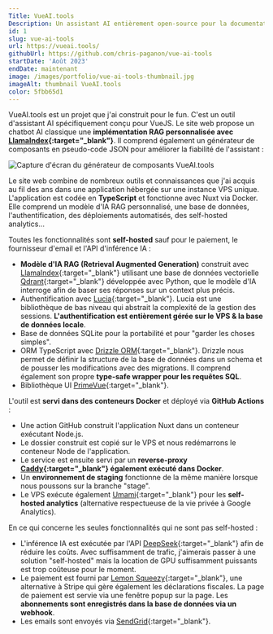 ```yaml
---
Title: VueAI.tools
Description: Un assistant AI entièrement open-source pour la documentation VueJS
id: 1
slug: vue-ai-tools
url: https://vueai.tools/
githubUrl: https://github.com/chris-paganon/vue-ai-tools
startDate: 'Août 2023'
endDate: maintenant
image: /images/portfolio/vue-ai-tools-thumbnail.jpg
imageAlt: thumbnail VueAI.tools
color: 5fbb65d1
---
```


VueAI.tools est un projet que j'ai construit pour le fun. C'est un outil d'assistant AI spécifiquement conçu pour VueJS. Le site web propose un chatbot AI classique une **implémentation RAG personnalisée avec [LlamaIndex](https://www.llamaindex.ai/){:target="\_blank"}**. Il comprend également un générateur de composants en pseudo-code JSON pour améliorer la fiabilité de l'assistant :

![Capture d'écran du générateur de composants VueAI.tools](/images/portfolio/component-builder-screenshot.png)

Le site web combine de nombreux outils et connaissances que j'ai acquis au fil des ans dans une application hébergée sur une instance VPS unique. L'application est codée en **TypeScript** et fonctionne avec Nuxt via Docker. Elle comprend un modèle d'IA RAG personnalisé, une base de données, l'authentification, des déploiements automatisés, des self-hosted analytics...

Toutes les fonctionnalités sont **self-hosted** sauf pour le paiement, le fournisseur d'email et l'API d'inférence IA :

- **Modèle d'IA RAG (Retrieval Augmented Generation)** construit avec [LlamaIndex](https://www.llamaindex.ai/){:target="\_blank"} utilisant une base de données vectorielle [Qdrant](https://qdrant.tech/){:target="\_blank"} développée avec Python, que le modèle d'IA interroge afin de baser ses réponses sur un context plus précis.
- Authentification avec [Lucia](https://lucia-auth.com/){:target="\_blank"}. Lucia est une bibliothèque de bas niveau qui abstrait la complexité de la gestion des sessions. **L'authentification est entièrement gérée sur le VPS & la base de données locale**.
- Base de données SQLite pour la portabilité et pour "garder les choses simples".
- ORM TypeScript avec [Drizzle ORM](https://orm.drizzle.team/){:target="\_blank"}. Drizzle nous permet de définir la structure de la base de données dans un schema et de pousser les modifications avec des migrations. Il comprend également son propre **type-safe wrapper pour les requêtes SQL**.
- Bibliothèque UI [PrimeVue](https://primevue.org/){:target="\_blank"}.

L'outil est **servi dans des conteneurs Docker** et déployé via **GitHub Actions** :

- Une action GitHub construit l'application Nuxt dans un conteneur exécutant Node.js.
- Le dossier construit est copié sur le VPS et nous redémarrons le conteneur Node de l'application.
- Le service est ensuite servi par un **reverse-proxy [Caddy](https://caddyserver.com/){:target="\_blank"} également exécuté dans Docker**.
- Un **environnement de staging** fonctionne de la même manière lorsque nous poussons sur la branche "stage".
- Le VPS exécute également [Umami](https://umami.is/){:target="\_blank"} pour les **self-hosted analytics** (alternative respectueuse de la vie privée à Google Analytics).

En ce qui concerne les seules fonctionnalités qui ne sont pas self-hosted :

- L'inférence IA est exécutée par l'API [DeepSeek](https://www.deepseek.com/){:target="\_blank"} afin de réduire les coûts. Avec suffisamment de trafic, j'aimerais passer à une solution "self-hosted" mais la location de GPU suffisamment puissants est trop coûteuse pour le moment.
- Le paiement est fourni par [Lemon Squeezy](https://www.lemonsqueezy.com/){:target="\_blank"}, une alternative à Stripe qui gère également les déclarations fiscales. La page de paiement est servie via une fenêtre popup sur la page. Les **abonnements sont enregistrés dans la base de données via un webhook**.
- Les emails sont envoyés via [SendGrid](https://sendgrid.com/en-us){:target="\_blank"}.
